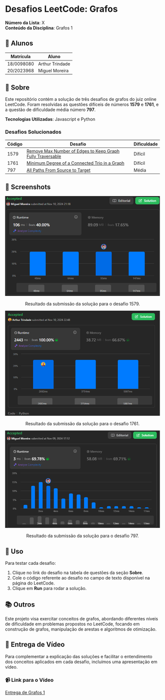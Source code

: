# Desafios LeetCode: Grafos

**Número da Lista**: X  
**Conteúdo da Disciplina**: Grafos 1  

## 👥 Alunos
| Matrícula   | Aluno           |
|-------------|------------------|
| 18/0098080  | Arthur Trindade  |
| 20/2023968  | Miguel Moreira   |

## 📝 Sobre
Este repositório contém a solução de três desafios de grafos do juiz online LeetCode. Foram resolvidas as questões difíceis de números **1579** e **1761**, e a questão de dificuldade média número **797**.

**Tecnologias Utilizadas**: Javascript e Python

### Desafios Solucionados
| Código | Desafio                                                                                                     | Dificuldade |
|--------|-------------------------------------------------------------------------------------------------------------|-------------|
| 1579   | [Remove Max Number of Edges to Keep Graph Fully Traversable](https://leetcode.com/problems/remove-max-number-of-edges-to-keep-graph-fully-traversable/description/) | Difícil     |
| 1761   | [Minimum Degree of a Connected Trio in a Graph](https://leetcode.com/problems/minimum-degree-of-a-connected-trio-in-a-graph/description/) | Difícil     |
| 797   | [All Paths From Source to Target](https://leetcode.com/problems/all-paths-from-source-to-target/description/)                           | Média       |

## 📸 Screenshots
<p align="center">
  <img src="img/1579.png" alt="Resultado da submissão do desafio 1579">
</p>

<p align="center">
  Resultado da submissão da solução para o desafio 1579.
</p>

<p align="center">
  <img src="img/1761.png" alt="Resultado da submissão do desafio 1761">
</p>

<p align="center">
  Resultado da submissão da solução para o desafio 1761.
</p>

<p align="center">
  <img src="img/797.png" alt="Resultado da submissão do desafio 797">
</p>

<p align="center">
  Resultado da submissão da solução para o desafio 797.
</p>


## 🚀 Uso
Para testar cada desafio:
1. Clique no link do desafio na tabela de questões da seção **Sobre**.
2. Cole o código referente ao desafio no campo de texto disponível na página do LeetCode.
3. Clique em **Run** para rodar a solução.

## 📚 Outros
Este projeto visa exercitar conceitos de grafos, abordando diferentes níveis de dificuldade em problemas propostos no LeetCode, focando em construção de grafos, manipulação de arestas e algoritmos de otimização.

## 🎥 Entrega de Vídeo

Para complementar a explicação das soluções e facilitar o entendimento dos conceitos aplicados em cada desafio, incluímos uma apresentação em vídeo.

### 📹 Link para o Vídeo
[Entrega de Grafos 1](https://youtu.be/UfoFLqZOPqU)